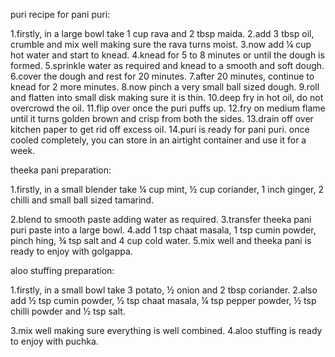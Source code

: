puri recipe for pani puri:

1.firstly, in a large bowl take 1 cup rava and 2 tbsp maida. 2.add 3 tbsp oil, crumble and mix well making sure the rava turns moist. 3.now add ¼ cup hot water and start to knead. 4.knead for 5 to 8 minutes or until the dough is formed. 5.sprinkle water as required and knead to a smooth and soft dough. 6.cover the dough and rest for 20 minutes. 7.after 20 minutes, continue to knead for 2 more minutes. 8.now pinch a very small ball sized dough. 9.roll and flatten into small disk making sure it is thin. 10.deep fry in hot oil, do not overcrowd the oil. 11.flip over once the puri puffs up. 12.fry on medium flame until it turns golden brown and crisp from both the sides. 13.drain off over kitchen paper to get rid off excess oil. 14.puri is ready for pani puri. once cooled completely, you can store in an airtight container and use it for a week.

theeka pani preparation:

1.firstly, in a small blender take ¼ cup mint, ½ cup coriander, 1 inch ginger, 2 chilli and small ball sized tamarind.

2.blend to smooth paste adding water as required. 3.transfer theeka pani puri paste into a large bowl. 4.add 1 tsp chaat masala, 1 tsp cumin powder, pinch hing, ¾ tsp salt and 4 cup cold water. 5.mix well and theeka pani is ready to enjoy with golgappa.

aloo stuffing preparation:

1.firstly, in a small bowl take 3 potato, ½ onion and 2 tbsp coriander. 2.also add ½ tsp cumin powder, ½ tsp chaat masala, ¼ tsp pepper powder, ½ tsp chilli powder and ½ tsp salt.

3.mix well making sure everything is well combined. 4.aloo stuffing is ready to enjoy with puchka.